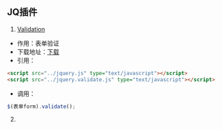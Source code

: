 ## JQ插件
1. [Validation](http://plugins.jquery.com/validation/)
  - 作用：表单验证
  - 下载地址：[下载](http://bassistance.de/jquery-plugins/jquery-plugin-validation/)
  - 引用：
   ```html
   <script src="../jquery.js" type="text/javascript"></script>
   <script src="../jquery.validate.js" type="text/javascript"></script>
   ```
  - 调用：
   ```javascript
   $(表单form).validate();
   ```
2. 
